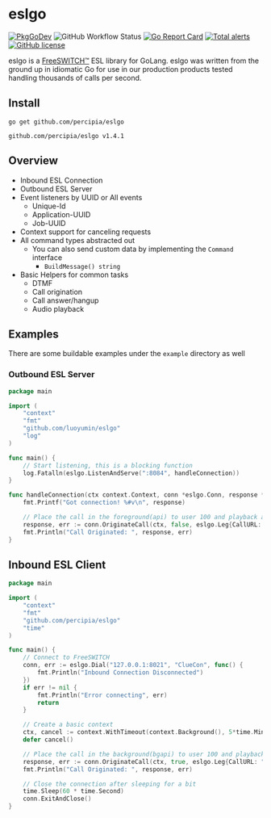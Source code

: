 # eslgo
[![PkgGoDev](https://pkg.go.dev/badge/github.com/percipia/eslgo)](https://pkg.go.dev/github.com/percipia/eslgo)
![GitHub Workflow Status](https://img.shields.io/github/workflow/status/percipia/eslgo/Go)
[![Go Report Card](https://goreportcard.com/badge/github.com/percipia/eslgo)](https://goreportcard.com/report/github.com/percipia/eslgo)
[![Total alerts](https://img.shields.io/lgtm/alerts/g/percipia/eslgo.svg?logo=lgtm&logoWidth=18)](https://lgtm.com/projects/g/percipia/eslgo/alerts/)
[![GitHub license](https://img.shields.io/github/license/percipia/eslgo)](https://github.com/percipia/eslgo/blob/v1/LICENSE)

eslgo is a [FreeSWITCH™](https://freeswitch.com/) ESL library for GoLang.
eslgo was written from the ground up in idiomatic Go for use in our production products tested handling thousands of calls per second.

## Install
```
go get github.com/percipia/eslgo
```
```
github.com/percipia/eslgo v1.4.1
```

## Overview
- Inbound ESL Connection
- Outbound ESL Server
- Event listeners by UUID or All events
  - Unique-Id
  - Application-UUID
  - Job-UUID
- Context support for canceling requests
- All command types abstracted out
  - You can also send custom data by implementing the `Command` interface
    - `BuildMessage() string`
- Basic Helpers for common tasks
  - DTMF
  - Call origination
  - Call answer/hangup
  - Audio playback

## Examples
There are some buildable examples under the `example` directory as well
### Outbound ESL Server
```go
package main

import (
	"context"
	"fmt"
	"github.com/luoyumin/eslgo"
	"log"
)

func main() {
	// Start listening, this is a blocking function
	log.Fatalln(eslgo.ListenAndServe(":8084", handleConnection))
}

func handleConnection(ctx context.Context, conn *eslgo.Conn, response *eslgo.RawResponse) {
	fmt.Printf("Got connection! %#v\n", response)

	// Place the call in the foreground(api) to user 100 and playback an audio file as the bLeg and no exported variables
	response, err := conn.OriginateCall(ctx, false, eslgo.Leg{CallURL: "user/100"}, eslgo.Leg{CallURL: "&playback(misc/ivr-to_hear_screaming_monkeys.wav)"}, map[string]string{})
	fmt.Println("Call Originated: ", response, err)
}
```
## Inbound ESL Client
```go
package main

import (
	"context"
	"fmt"
	"github.com/percipia/eslgo"
	"time"
)

func main() {
	// Connect to FreeSWITCH
	conn, err := eslgo.Dial("127.0.0.1:8021", "ClueCon", func() {
		fmt.Println("Inbound Connection Disconnected")
	})
	if err != nil {
		fmt.Println("Error connecting", err)
		return
	}

	// Create a basic context
	ctx, cancel := context.WithTimeout(context.Background(), 5*time.Minute)
	defer cancel()

	// Place the call in the background(bgapi) to user 100 and playback an audio file as the bLeg and no exported variables
	response, err := conn.OriginateCall(ctx, true, eslgo.Leg{CallURL: "user/100"}, eslgo.Leg{CallURL: "&playback(misc/ivr-to_hear_screaming_monkeys.wav)"}, map[string]string{})
	fmt.Println("Call Originated: ", response, err)

	// Close the connection after sleeping for a bit
	time.Sleep(60 * time.Second)
	conn.ExitAndClose()
}
```